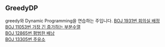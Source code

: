 ## GreedyDP
greedy와 Dynamic Programming을 연습하는 주입니다.
<a href="https://www.acmicpc.net/problem/1931"> BOJ 1931번 회의실 배정 </a> </br>
<a href="https://www.acmicpc.net/problem/11053"> BOJ 11053번 가장 긴 증가하는 부분수열 </a> </br>
<a href="https://www.acmicpc.net/problem/12865"> BOJ 12865번 평범한 배낭 </a> </br>
<a href="https://www.acmicpc.net/problem/13305"> BOJ 13305번 주유소 </a> </br>

